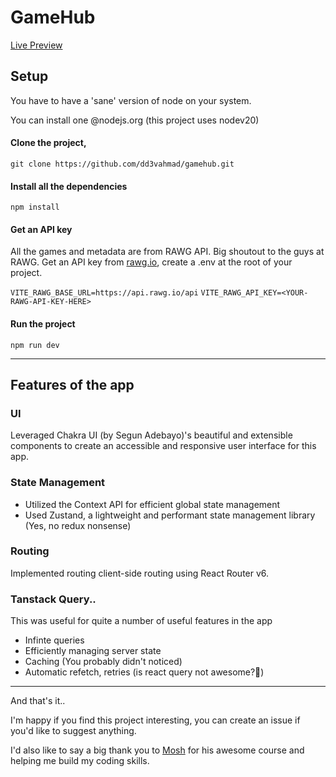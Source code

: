 # GameHub

[Live Preview](https://github.com/dd3vahmad/gamehub.git)

## Setup

You have to have a 'sane' version of node on your system.

You can install one @nodejs.org (this project uses nodev20)

#### Clone the project,

`git clone https://github.com/dd3vahmad/gamehub.git`

#### Install all the dependencies

`npm install`

#### Get an API key

All the games and metadata are from RAWG API. Big shoutout to the guys at RAWG.
Get an API key from [rawg.io](https://rawg.io/apidocs), create a .env at the root of your project.

`VITE_RAWG_BASE_URL=https://api.rawg.io/api`
`VITE_RAWG_API_KEY=<YOUR-RAWG-API-KEY-HERE>`

#### Run the project

`npm run dev`

---

## Features of the app

### UI

Leveraged Chakra UI (by Segun Adebayo)'s beautiful and extensible components to create an accessible and responsive user interface for this app.

### State Management

- Utilized the Context API for efficient global state management
- Used Zustand, a lightweight and performant state management library (Yes, no redux nonsense)

### Routing

Implemented routing client-side routing using React Router v6.

### Tanstack Query..

This was useful for quite a number of useful features in the app

- Infinte queries
- Efficiently managing server state
- Caching (You probably didn't noticed)
- Automatic refetch, retries (is react query not awesome?🤗)

---

<p>And that's it..</p>

I'm happy if you find this project interesting, you can create an issue if you'd like to suggest anything.

I'd also like to say a big thank you to [Mosh](https://x.com/moshhamedani) for his awesome course and helping me build my coding skills.
